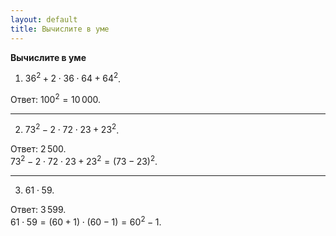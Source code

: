 ```yaml
---
layout: default
title: Вычислите в уме
---
```


**Вычислите в уме**

1) $36^2 + 2 \cdot 36 \cdot 64 + 64^2$.

Ответ: $100^2 = 10\,000$.

--- ---

2) $73^2 - 2 \cdot 72 \cdot 23 + 23^2$.

Ответ: $2\,500$.
<br>
$73^2 - 2 \cdot 72 \cdot 23 + 23^2 = (73 - 23)^2$.

--- ---

3) $61 \cdot 59$.

Ответ: $3\,599$.
<br>
$61 \cdot 59 = (60 + 1) \cdot(60 - 1) = 60^2 - 1$.
